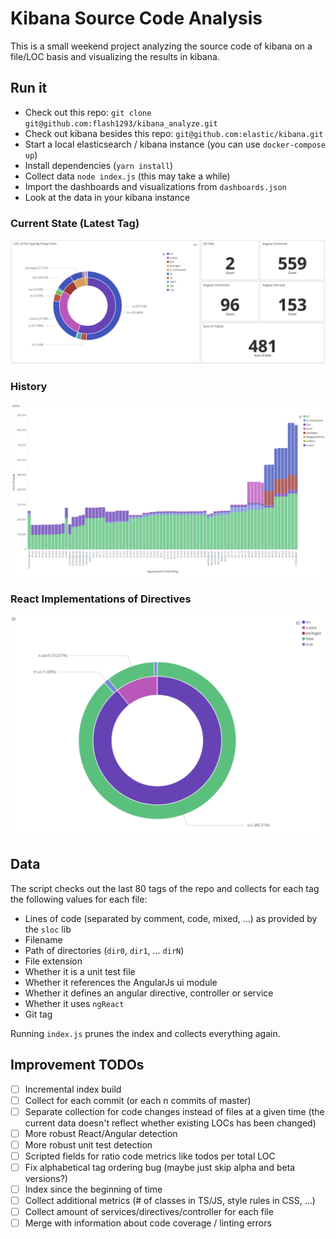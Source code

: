 # Kibana Source Code Analysis

This is a small weekend project analyzing the source code of kibana on a file/LOC basis and visualizing the results in kibana.

## Run it

* Check out this repo: `git clone git@github.com:flash1293/kibana_analyze.git`
* Check out kibana besides this repo: `git@github.com:elastic/kibana.git`
* Start a local elasticsearch / kibana instance (you can use `docker-compose up`)
* Install dependencies (`yarn install`)
* Collect data `node index.js` (this may take a while)
* Import the dashboards and visualizations from `dashboards.json`
* Look at the data in your kibana instance

### Current State (Latest Tag)
![Current State](https://raw.githubusercontent.com/flash1293/kibana_analyze/master/screenshot1.png)
### History
![History](https://raw.githubusercontent.com/flash1293/kibana_analyze/master/screenshot2.png)
### React Implementations of Directives
![React Implementations of Angular Directives](https://raw.githubusercontent.com/flash1293/kibana_analyze/master/screenshot3.png)

## Data

The script checks out the last 80 tags of the repo and collects for each tag the following values for each file:
* Lines of code (separated by comment, code, mixed, ...) as provided by the `sloc` lib
* Filename
* Path of directories (`dir0`, `dir1`, ... `dirN`)
* File extension
* Whether it is a unit test file
* Whether it references the AngularJs ui module
* Whether it defines an angular directive, controller or service
* Whether it uses `ngReact`
* Git tag

Running `index.js` prunes the index and collects everything again.

## Improvement TODOs

* [ ] Incremental index build
* [ ] Collect for each commit (or each n commits of master)
* [ ] Separate collection for code changes instead of files at a given time (the current data doesn't reflect whether existing LOCs has been changed)
* [ ] More robust React/Angular detection
* [ ] More robust unit test detection
* [ ] Scripted fields for ratio code metrics like todos per total LOC
* [ ] Fix alphabetical tag ordering bug (maybe just skip alpha and beta versions?)
* [ ] Index since the beginning of time
* [ ] Collect additional metrics (# of classes in TS/JS, style rules in CSS, ...)
* [ ] Collect amount of services/directives/controller for each file
* [ ] Merge with information about code coverage / linting errors
